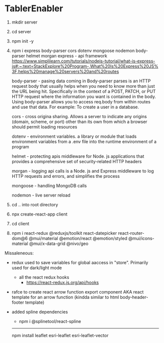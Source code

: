 # TablerEnabler

1) mkdir server
2) cd server
3) npm init -y
4) npm i express body-parser cors dotenv mongoose nodemon body-parser helmet morgan
    express - api framework
        https://www.simplilearn.com/tutorials/nodejs-tutorial/what-is-express-js#:~:text=StackExplore%20Program-,What%20Is%20Express%20JS%3F,helps%20manage%20servers%20and%20routes

    body-parser - pasing data coming in
        Body-parser parses is an HTTP request body that usually helps when you need to know more than just the URL being hit.
        Specifically in the context of a POST, PATCH, or PUT HTTP request where the information you want is contained in the body.
        Using body-parser allows you to access req.body from within routes and use that data.
        For example: To create a user in a database.        

    cors - cross origina sharing. Allows a server to indicate any origins (domain, scheme, or port) other than its own from which a browser should permit loading resources

    dotenv - environment variables. 
        a library or module that loads environment variables from a .env file into the runtime environment of a program

    helmet - protecting apis
        middleware for Node. js applications that provides a comprehensive set of security-related HTTP headers

    morgan - logging api calls
        is a Node. js and Express middleware to log HTTP requests and errors, and simplifies the process

    mongoose - handling MongoDB calls

    nodemon - live server reload


5) cd ..
    into root directory

6) npx create-react-app client

7) cd client

8) npm i react-redux @reduxjs/toolkit react-datepicker react-router-dom@6 @mui/material @emotion/react @emotion/styled @mui/icons-material @mui/x-data-grid @nivo/geo






Missaleneous:
- redux used to save variables for global aaccess in "store". Primarily used for dark/light mode
    - all the react redux hooks
        - https://react-redux.js.org/api/hooks
        
- rafce to create react arrow function export component AKA react template for an arrow function (kindda similar to html body-header-footer template)

- added spline dependencies
    - npm i @splinetool/react-spline


    **** 
    npm install leaflet esri-leaflet esri-leaflet-vector
